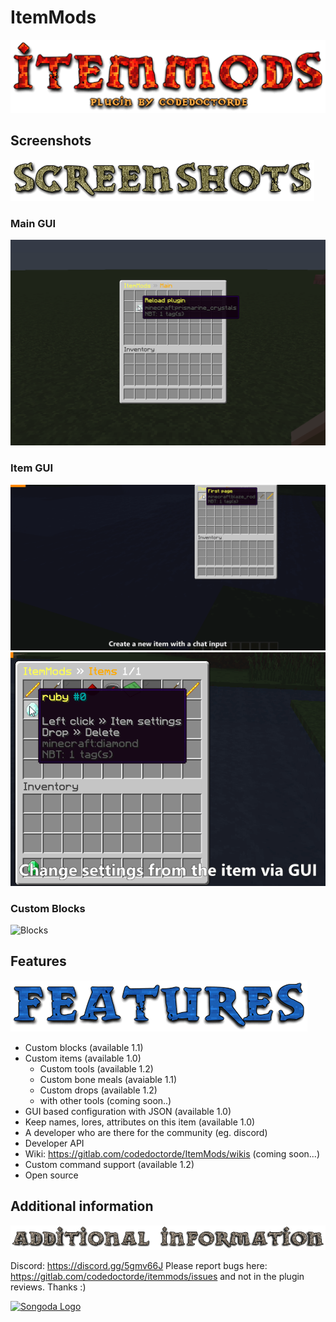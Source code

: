 # ItemMods
![Title Logo](./assets/ItemMods.png)

## Screenshots
![Screenshot Logo](./assets/Screenshots.png)

### Main GUI
![Main GUI](./assets/main.gif)

### Item GUI
![New GUI](assets/item_new.gif)
![Item-Settings GUI](./assets/item_settings.gif)

### Custom Blocks
![Blocks](assets/Blocks.gif)

## Features
![Features Logo](./assets/Features.png)


* Custom blocks (available 1.1)​
*  Custom items (available 1.0)​
    *  Custom tools (available 1.2)
    *  Custom bone meals (avaiable 1.1)
    *  Custom drops (available 1.2)​
    *  with other tools (coming soon..)​
*  GUI based configuration with JSON (available 1.0)​
*  Keep names, lores, attributes on this item (available 1.0)​
*  A developer who are there for the community (eg. discord)​
*  Developer API​
*  Wiki: https://gitlab.com/codedoctorde/ItemMods/wikis (coming soon...)​
*  Custom command support (available 1.2)​
*  Open source​

## Additional information
![Additional information Logo](./assets/Additional-information.png)

Discord: https://discord.gg/5gmv66J
Please report bugs here: https://gitlab.com/codedoctorde/itemmods/issues and not in the plugin reviews. Thanks :)​

[![Songoda Logo](https://cdn2.songoda.com/branding/icon.png)](https://songoda.com/marketplace/product/itemmods-your-itemblock-modification-plugin-itemmods.162)
